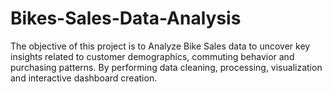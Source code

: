 # Bikes-Sales-Data-Analysis
The objective of this project is to Analyze Bike Sales data to uncover key insights related to customer demographics, commuting behavior and purchasing patterns. By performing data cleaning, processing, visualization and interactive dashboard creation.
